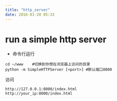 ```yaml
---
title: "http_server"
date: 2016-01-20 05:33
---
```


# run a simple http server

* 命令行运行

```
cd ~/www    #切换到你想在浏览器上访问的目录
python -m SimpleHTTPServer [<port>] #默认端口8000
```

访问

```
http://127.0.0.1:8000/index.html
http://your_ip:8000/index.html
```

